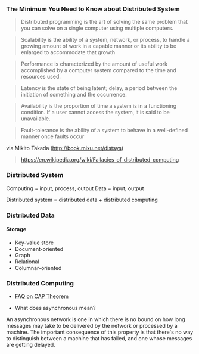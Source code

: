 ### The Minimum You Need to Know about Distributed System

> Distributed programming is the art of solving the same problem that you can solve on a single computer using multiple computers.

> Scalability is the ability of a system, network, or process, to handle a growing amount of work in a capable manner or its 
ability to be enlarged to accommodate that growth

> Performance is characterized by the amount of useful work accomplished by a computer system compared to the time and resources 
used.

> Latency is the state of being latent; delay, a period between the initiation of something and the occurrence.

> Availability is the proportion of time a system is in a functioning condition. If a user cannot access the system, it is said 
to be unavailable. 

> Fault-tolerance is the ability of a system to behave in a well-defined manner once faults occur

via Mikito Takada (http://book.mixu.net/distsys)

> https://en.wikipedia.org/wiki/Fallacies_of_distributed_computing

### Distributed System

Computing = input, process, output
Data = input, output

Distributed system = distributed data + distributed computing

### Distributed Data

#### Storage

- Key-value store
- Document-oriented
- Graph
- Relational
- Columnar-oriented

### Distributed Computing

- [FAQ on CAP Theorem](https://henryr.github.io/cap-faq)

- What does asynchronous mean?

An asynchronous network is one in which there is no bound on how long messages may take to be delivered by the network or processed by a machine. The important consequence of this property is that there's no way to distinguish between a machine that has failed, and one whose messages are getting delayed.

